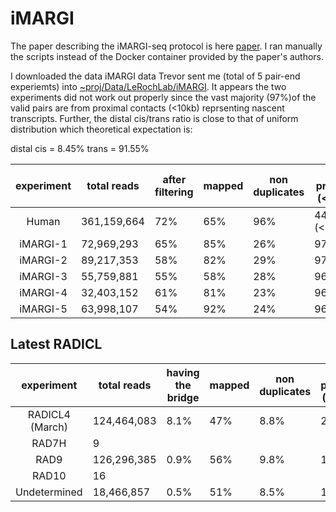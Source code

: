 # iMARGI

The paper describing the iMARGI-seq protocol is here [paper](https://www.biorxiv.org/content/10.1101/681924v1.full.pdf). I ran manually the scripts instead of the Docker container provided by the paper's authors. 


I downloaded the data iMARGI data Trevor sent me (total of 5 pair-end experiemts) into [~proj/Data/LeRochLab/iMARGI](~proj/Data/LeRochLab/iMARGI). It appears the two experiments did not work out properly since the vast majority (97%)of the valid pairs are from proximal contacts (<10kb) reprsenting nascent transcripts. Further, the distal cis/trans ratio is close to that of uniform distribution which theoretical expectation is:

distal cis = 8.45\%
trans = 91.55\%



| experiment | total reads | after filtering | mapped |  non duplicates |  cis proximal (<10kb) | cis distal (>10kb) | trans-contacts | final valid pairs |  %  |
| :--------: | ----------- | --------------- | ------ |  -------------- |  ---------------------| ------------------ | ---------------| ------------------| --- |
| Human     | 361,159,664  | 72%             | 65%    |  96%            |  44%  (<200kb)                 | 10 %              | 46.%           |    24,316,461       |  10^-3% |
| iMARGI-1   | 72,969,293  | 65%             | 85%    |  26%            |  97%                  | 0.27 %              | 3.0%           |    412,057       |  10^-3% |
| iMARGI-2   | 89,217,353  | 58%             | 82%    |  29%            |  97%                  | 0.27 %              | 2.9%           |    421,814       |  10^-3% |
| iMARGI-3   | 55,759,881  | 55%             | 58%    |  28%            |  96%                  | 0.30 %              | 3.7%           |    56,577       |  10^-3% |
| iMARGI-4   | 32,403,152  | 61%             | 81%    |  23%            |  96%                  | 0.40 %              | 3.8%           |    363,935       |  10^-3% |
| iMARGI-5   | 63,998,107  | 54%             | 92%    |  24%            |  96%                  | 0.33 %              | 3.6%           |    401,322       |  10^-3% |


## Latest RADICL


| experiment | total reads | having the bridge | mapped |  non duplicates |  cis proximal (<10kb) | cis distal (>10kb) | trans-contacts | final valid pairs | 
| :--------: | ----------- | --------------- | ------ |  -------------- |  ---------------------| ------------------ | ---------------| ------------------|
| RADICL4 (March)   | 124,464,083  | 8.1%             | 47%    |  8.8%            |  2%                  | 7 %              | 91%           |    412,057       |  
| RAD7H     | 9  |              |     |             |                   |              |            |           |   |
| RAD9   | 126,296,385  | 0.9%             | 56%    |  9.8%            |  1%                  | 9 %              | 90%           |    196,004       |  
| RAD10     | 16 |              |     |             |                   |              |            |           |   |
| Undetermined   | 18,466,857  | 0.5%             | 51%    |  8.5%            |  1%                  | 8 %              | 90%           |    28       |  
